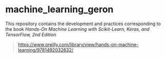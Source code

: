 # machine_learning_geron
This repository contains the development and practices corresponding to the book *Hands-On Machine Learning with Scikit-Learn, Keras, and TensorFlow, 2nd Edition*

>https://www.oreilly.com/library/view/hands-on-machine-learning/9781492032632/
